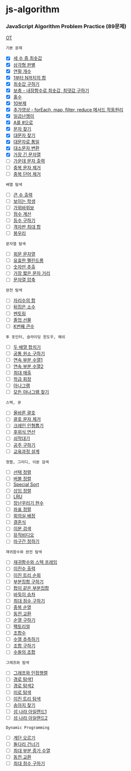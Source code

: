 # js-algorithm

### JavaScript Algorithm Problem Practice (89문제)

[OT](https://github.com/ding-co/js-algorithm/blob/main/OT.md)

`기본 문제`

- [x] [세 수 중 최솟값](https://github.com/ding-co/js-algorithm/blob/main/Section1/pb01.md)
- [x] [삼각형 판별](https://github.com/ding-co/js-algorithm/blob/main/Section1/pb02.md)
- [x] [연필 개수](https://github.com/ding-co/js-algorithm/blob/main/Section1/pb03.md)
- [x] [1부터 N까지의 합](https://github.com/ding-co/js-algorithm/blob/main/Section1/pb04.md)
- [x] [최솟값 구하기](https://github.com/ding-co/js-algorithm/blob/main/Section1/pb05.md)
- [x] [보충 - 내장함수로 최솟값, 최댓값 구하기](https://github.com/ding-co/js-algorithm/blob/main/Section1/pb05-alpha.md)
- [x] [홀수](https://github.com/ding-co/js-algorithm/blob/main/Section1/pb06.md)
- [x] [10부제](https://github.com/ding-co/js-algorithm/blob/main/Section1/pb07.md)
- [x] [추가영상 - forEach, map, filter, reduce 메서드 작동원리](https://github.com/ding-co/js-algorithm/blob/main/Section1/method-additional.md)
- [x] [일곱난쟁이](https://github.com/ding-co/js-algorithm/blob/main/Section1/pb08.md)
- [x] [A를 #으로](https://github.com/ding-co/js-algorithm/blob/main/Section1/pb09.md)
- [x] [문자 찾기](https://github.com/ding-co/js-algorithm/blob/main/Section1/pb10.md)
- [x] [대문자 찾기](https://github.com/ding-co/js-algorithm/blob/main/Section1/pb11.md)
- [x] [대문자로 통일](https://github.com/ding-co/js-algorithm/blob/main/Section1/pb12.md)
- [x] [대소문자 변환](https://github.com/ding-co/js-algorithm/blob/main/Section1/pb13.md)
- [x] [가장 긴 문자열](https://github.com/ding-co/js-algorithm/blob/main/Section1/pb14.md)
- [ ] [가운데 문자 출력]()
- [ ] [중복 문자 제거]()
- [ ] [중복 단어 제거]()

`배열 탐색`

- [ ] [큰 수 출력]()
- [ ] [보이는 학생]()
- [ ] [가위바위보]()
- [ ] [점수 계산]()
- [ ] [등수 구하기]()
- [ ] [격자판 최대 합]()
- [ ] [봉우리]()

`문자열 탐색`

- [ ] [회문 문자열]()
- [ ] [유효한 팰린드롬]()
- [ ] [숫자만 추출]()
- [ ] [가장 짧은 문자 거리]()
- [ ] [문자열 압축]()

`완전 탐색`

- [ ] [자리수의 합]()
- [ ] [뒤집은 소수]()
- [ ] [멘토링]()
- [ ] [졸업 선물]()
- [ ] [K번째 큰수]()

`투 포인터, 슬라이딩 윈도우, 해쉬`

- [ ] [두 배열 합치기]()
- [ ] [공통 원소 구하기]()
- [ ] [연속 부분 수열1]()
- [ ] [연속 부분 수열2]()
- [ ] [최대 매출]()
- [ ] [학급 회장]()
- [ ] [아나그램]()
- [ ] [모든 아나그램 찾기]()

`스택, 큐`

- [ ] [올바른 괄호]()
- [ ] [괄호 문자 제거]()
- [ ] [크레인 인형뽑기]()
- [ ] [후위식 연산]()
- [ ] [쇠막대기]()
- [ ] [공주 구하기]()
- [ ] [교육과정 설계]()

`정렬, 그리디, 이분 검색`

- [ ] [선택 정렬]()
- [ ] [버블 정렬]()
- [ ] [Special Sort]()
- [ ] [삽입 정렬]()
- [ ] [LRU]()
- [ ] [장난꾸러기 현수]()
- [ ] [좌표 정렬]()
- [ ] [회의실 배정]()
- [ ] [결혼식]()
- [ ] [이분 검색]()
- [ ] [뮤직비디오]()
- [ ] [마구간 정하기]()

`재귀함수와 완전 탐색`

- [ ] [재귀함수와 스택 프레임]()
- [ ] [이진수 출력]()
- [ ] [이진 트리 순회]()
- [ ] [부분집합 구하기]()
- [ ] [합이 같은 부분집합]()
- [ ] [바둑이 승차]()
- [ ] [최대 점수 구하기]()
- [ ] [중복 순열]()
- [ ] [동전 교환]()
- [ ] [순열 구하기]()
- [ ] [팩토리얼]()
- [ ] [조합수]()
- [ ] [수열 추측하기]()
- [ ] [조합 구하기]()
- [ ] [수들의 조합]()

`그래프와 탐색`

- [ ] [그래프와 인접행렬]()
- [ ] [경로 탐색1]()
- [ ] [경로 탐색2]()
- [ ] [미로 탐색]()
- [ ] [이진 트리 탐색]()
- [ ] [송아지 찾기]()
- [ ] [섬 나라 아일랜드1]()
- [ ] [섬 나라 아일랜드2]()

`Dynamic Programming`

- [ ] [계단 오르기]()
- [ ] [돌다리 건너기]()
- [ ] [최대 부분 증가 수열]()
- [ ] [동전 교환]()
- [ ] [최대 점수 구하기]()
